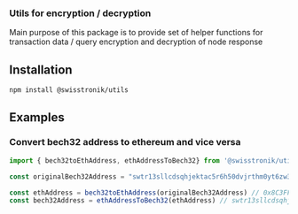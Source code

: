 ### Utils for encryption / decryption

Main purpose of this package is to provide set of helper functions for transaction data / query encryption 
and decryption of node response

## Installation

```shell
npm install @swisstronik/utils
```

## Examples

### Convert bech32 address to ethereum and vice versa

```typescript
import { bech32toEthAddress, ethAddressToBech32} from '@swisstronik/utils'

const originalBech32Address = "swtr13sllcdsqhjektac5r6h50dvjrthm0yt6zw3q4s"

const ethAddress = bech32toEthAddress(originalBech32Address) // 0x8C3FFC3600BCB365F7141EAF47B5921AEFB7917A
const bech32Address = ethAddressToBech32(ethAddress) // swtr13sllcdsqhjektac5r6h50dvjrthm0yt6zw3q4s
```